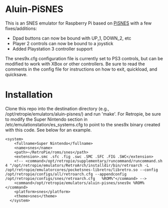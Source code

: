 Aluin-PiSNES
============

This is an SNES emulator for Raspberry Pi based on [PiSNES](https://code.google.com/p/pisnes) with a few fixes/additions:

* Dpad buttons can now be bound with UP_1, DOWN_2, etc
* Player 2 controls can now be bound to a joystick
* Added Playstation 3 controller support

The snes9x.cfg configuration file is currently set to PS3 controls, but can be modified to work with XBox or other controllers. Be sure to read the comments in the config file for instructions on how to exit, quickload, and quicksave.

Installation
============

Clone this repo into the destination directory (e.g., /opt/retropie/emulators/aluin-pisnes/) and run 'make'. For Retropie, be sure to modify the Super Nintendo section in /etc/emulationstation/es_systems.cfg to point to the snes9x binary created with this code. See below for an example.

```
<system>
    <fullname>Super Nintendo</fullname>
    <name>snes</name>
    <path>~/RetroPie/roms/snes</path>
    <extension>.smc .sfc .fig .swc .SMC .SFC .FIG .SWC</extension>
    <!-- <command>/opt/retropie/supplementary/runcommand/runcommand.sh 4 "/opt/retropie/emulators/RetroArch/installdir/bin/retroarch -L /opt/retropie/emulatorcores/pocketsnes-libretro/libretro.so --config /opt/retropie/configs/all/retroarch.cfg --appendconfig /opt/retropie/configs/snes/retroarch.cfg   %ROM%"</command> -->
    <command>/opt/retropie/emulators/aluin-pisnes/snes9x %ROM%</command>
    <platform>snes</platform>
    <theme>snes</theme>
  </system>
```